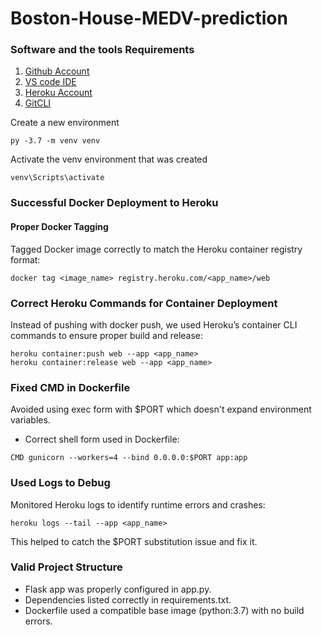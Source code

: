 # Boston-House-MEDV-prediction

### Software and the tools Requirements

1. [Github Account](https://github,com)
2. [VS code IDE](https://code.visualstudio.com)
3. [Heroku Account](https://heroku.com)
4. [GitCLI](https://git-scm.com/book/en/v2/Getting-Started-The-Command_line)

Create a new environment

```
py -3.7 -m venv venv
```

Activate the venv environment that was created
```
venv\Scripts\activate
```

### Successful Docker Deployment to Heroku
#### Proper Docker Tagging
Tagged Docker image correctly to match the Heroku container registry format:

```
docker tag <image_name> registry.heroku.com/<app_name>/web
```
### Correct Heroku Commands for Container Deployment
Instead of pushing with docker push, we used Heroku’s container CLI commands to ensure proper build and release:
```
heroku container:push web --app <app_name>
heroku container:release web --app <app_name>
```
### Fixed CMD in Dockerfile
Avoided using exec form with $PORT which doesn't expand environment variables.
- Correct shell form used in Dockerfile:
```
CMD gunicorn --workers=4 --bind 0.0.0.0:$PORT app:app
```

### Used Logs to Debug
Monitored Heroku logs to identify runtime errors and crashes:
```
heroku logs --tail --app <app_name>
```

This helped to catch the $PORT substitution issue and fix it.

### Valid Project Structure
- Flask app was properly configured in app.py.
- Dependencies listed correctly in requirements.txt.
- Dockerfile used a compatible base image (python:3.7) with no build errors.